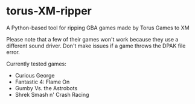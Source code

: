 # torus-XM-ripper
A Python-based tool for ripping GBA games made by Torus Games to XM

Please note that a few of their games won't work because they use a different sound driver. Don't make issues if a game throws the DPAK file error.

Currently tested games:
- Curious George
- Fantastic 4: Flame On
- Gumby Vs. the Astrobots
- Shrek Smash n' Crash Racing
